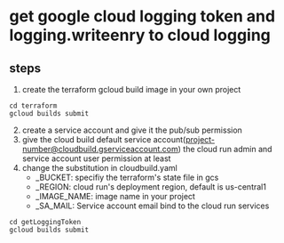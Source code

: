 # get google cloud logging token and logging.writeenry to cloud logging


## steps

1. create the terraform gcloud build image in your own project
```
cd terraform
gcloud builds submit
```
2. create a service account and give it the pub/sub permission
3. give the cloud build default service account(project-number@cloudbuild.gserviceaccount.com) the cloud run admin and service account user permission at least
4. change the substitution in cloudbuild.yaml
    - _BUCKET: specifiy the terraform's state file in gcs
    - _REGION: cloud run's deployment region, default is us-central1
    - _IMAGE_NAME: image name in your project
    - _SA_MAIL: Service account email bind to the cloud run services
```
cd getLoggingToken
gcloud builds submit
```

